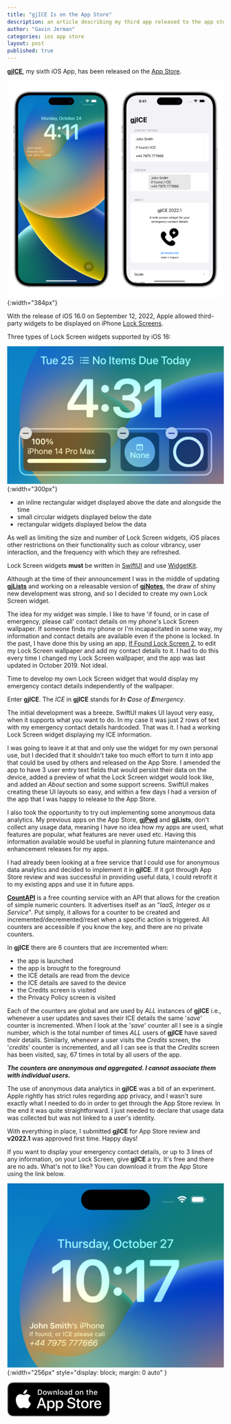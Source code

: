 ```yaml
---
title: "gjICE Is on the App Store"
description: an article describing my third app released to the app store
author: "Gavin Jerman"
categories: ios app store
layout: post
published: true
---
```


[**gjICE**](/gjICE), my sixth iOS App, has been released on the [App Store](https://apps.apple.com/gb/app/gjice/id6443990092?platform=iphone).  

![gjIce screenshots](/images/2022-10-27-gjice-released-to-the-app-store-1.png){:width="384px"}


With the release of iOS 16.0 on September 12, 2022, Apple allowed third-party widgets to be displayed on iPhone [Lock Screens](https://support.apple.com/en-gb/guide/iphone/iph4d0e6c351/ios#iph0ee454f4c).

Three types of Lock Screen widgets supported by iOS 16:  

![types of widget](/images/gjICE/0-widget-types.png){:width="300px"}

- an inline rectangular widget displayed above the date and alongside the time
- small circular widgets displayed below the date
- rectangular widgets displayed below the data

As well as limiting the size and number of Lock Screen widgets, iOS places other restrictions on their functionality such as colour vibrancy, user interaction, and the frequency with which they are refreshed.

Lock Screen widgets **must** be written in [SwiftUI](https://developer.apple.com/documentation/swiftui/) and use [WidgetKit](https://developer.apple.com/widgets/).

Although at the time of their announcement I was in the middle of updating [**gjLists**](/gjLists) and working on a releasable version of [**gjNotes**](/gjNotes), the draw of shiny new development was strong, and so I decided to create my own Lock Screen widget.

The idea for my widget was simple. I like to have 'if found, or in case of emergency, please call' contact details on my phone's Lock Screen wallpaper. If someone finds my phone or I'm incapacitated in some way, my information and contact details are available even if the phone is locked. In the past, I have done this by using an app, [If Found Lock Screen 2](https://apps.apple.com/us/app/if-found-lock-screen-2/id1141408678), to edit my Lock Screen wallpaper and add my contact details to it. I had to do this every time I changed my Lock Screen wallpaper, and the app was last updated in October 2019. Not ideal.

Time to develop my own Lock Screen widget that would display my emergency contact details independently of the wallpaper.

Enter **gjICE**. The _ICE_ in **gjICE** stands for _**I**n **C**ase of **E**mergency_.

The initial development was a breeze. SwiftUI makes UI layout very easy, when it supports what you want to do. In my case it was just 2 rows of text with my emergency contact details hardcoded. That was it. I had a working Lock Screen widget displaying my ICE information.

I was going to leave it at that and only use the widget for my own personal use, but I decided that it shouldn't take too much effort to turn it into app that could be used by others and released on the App Store. I amended the app to have 3 user entry text fields that would persist their data on the device, added a preview of what the Lock Screen widget would look like, and added an _About_ section and some support screens. SwiftUI makes creating these UI layouts so easy, and within a few days I had a version of the app that I was happy to release to the App Store.

I also took the opportunity to try out implementing some anonymous data analytics. My previous apps on the App Store, [**gjPwd**](/gjPwd) and **gjLists**, don't collect any usage data, meaning I have no idea how my apps are used, what features are popular, what features are never used etc. Having this information available would be useful in planning future maintenance and enhancement releases for my apps.

I had already been looking at a free service that I could use for anonymous data analytics and decided to implement it in **gjICE**. If it got through App Store review and was successful in providing useful data, I could retrofit it to my existing apps and use it in future apps.

[**CountAPI**](https://countapi.xyz) is a free counting service with an API that allows for the creation of simple numeric counters. It advertises itself as an "_IaaS, Integer as a Service_". Put simply, it allows for a counter to be created and incremented/decremented/reset when a specific action is triggered. All counters are accessible if you know the key, and there are no private counters.

In **gjICE** there are 6 counters that are incremented when:
- the app is launched
- the app is brought to the foreground
- the ICE details are read from the device
- the ICE details are saved to the device
- the Credits screen is visited
- the Privacy Policy screen is visited

Each of the counters are global and are used by _ALL_ instances of **gjICE** i.e., whenever a user updates and saves their ICE details the same '_save_' counter is incremented. When I look at the '_save_' counter all I see is a single number, which is the total number of times _ALL_ users of **gjICE** have saved their details. Similarly, whenever a user visits the _Credits_ screen, the '_credits_' counter is incremented, and all I can see is that the _Credits_ screen has been visited, say, 67 times in total by all users of the app.

***The counters are anonymous and aggregated. I cannot associate them with individual users.***

The use of anonymous data analytics in **gjICE** was a bit of an experiment. Apple rightly has strict rules regarding app privacy, and I wasn't sure exactly what I needed to do in order to get through the App Store review. In the end it was quite straightforward. I just needed to declare that usage data was collected but was not linked to a user's identity.

With everything in place, I submitted **gjICE** for App Store review and **v2022.1** was approved first time. Happy days!

If you want to display your emergency contact details, or up to 3 lines of any information, on your Lock Screen, give **gjICE** a try. It's free and there are no ads. What's not to like? You can download it from the App Store using the link below.  

![lockscreen widget screenshot](/images/2022-10-27-gjice-released-to-the-app-store-2.png){:width="256px" style="display: block; margin: 0 auto" }

[![download](/images/Download_on_the_App_Store_Badge_US-UK_RGB_blk_092917.svg)](https://apps.apple.com/gb/app/gjice/id6443990092?platform=iphone)
